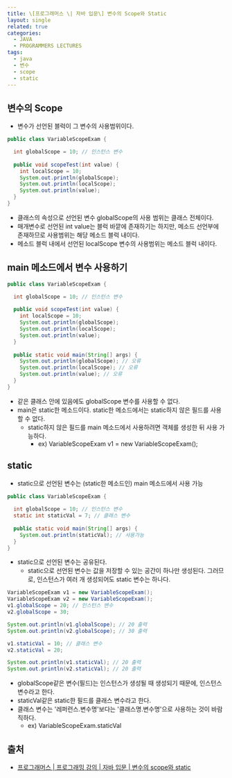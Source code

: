 ```yaml
---
title: \[프로그래머스 \| 자바 입문\] 변수의 Scope와 Static
layout: single
related: true
categories:
  - JAVA
  - PROGRAMMERS LECTURES
tags:
  - java
  - 변수
  - scope
  - static
---
```


## 변수의 Scope
- 변수가 선언된 블럭이 그 변수의 사용범위이다.

```java
public class VariableScopeExam {

  int globalScope = 10; // 인스턴스 변수
  
  public void scopeTest(int value) {
    int localScope = 10;
    System.out.println(globalScope);
    System.out.println(localScope);
    System.out.println(value);
  }
}
```
- 클래스의 속성으로 선언된 변수 globalScope의 사용 범위는 클래스 전체이다.
- 매개변수로 선언된 int value는 블럭 바깥에 존재하기는 하지만, 메소드 선언부에 존재하므로 사용범위는 해당 메소드 블럭 내이다.
- 메소드 블럭 내에서 선언된 localScope 변수의 사용범위는 메소드 블럭 내이다.

## main 메소드에서 변수 사용하기

```java
public class VariableScopeExam {

  int globalScope = 10; // 인스턴스 변수
  
  public void scopeTest(int value) {
    int localScope = 10;
    System.out.println(globalScope);
    System.out.println(localScope);
    System.out.println(value);
  }
  
  public static void main(String[] args) {
    System.out.println(globalScope); // 오류
    System.out.println(localScope); // 오류
    System.out.println(value); // 오류
  }
}
```
- 같은 클래스 안에 있음에도 globalScope 변수를 사용할 수 없다.
- main은 static한 메소드이다. static한 메소드에서는 static하지 않은 필드를 사용할 수 없다.
  - static하지 않은 필드를 main 메소드에서 사용하려면 객체를 생성한 뒤 사용 가능하다.
    - ex) VariableScopeExam v1 = new VariableScopeExam();

## static
- static으로 선언된 변수는 (static한 메소드인) main 메소드에서 사용 가능

```java
public class VariableScopeExam {
  
  int globalScope = 10; // 인스턴스 변수
  static int staticVal = 7; // 클래스 변수
  
  public static void main(String[] args) {
    System.out.println(staticVal); // 사용가능
  }
}
```
- static으로 선언된 변수는 공유된다.
  - static으로 선언된 변수는 값을 저장할 수 있는 공간이 하나만 생성된다. 그러므로, 인스턴스가 여러 개 생성되어도 static 변수는 하나다.

```java
VariableScopeExam v1 = new VariableScopeExam();
VariableScopeExam v2 = new VariableScopeExam();
v1.globalScope = 20; // 인스턴스 변수
v2.globalScope = 30;

System.out.println(v1.globalScope); // 20 출력
System.out.println(v2.globalScope); // 30 출력

v1.staticVal = 10; // 클래스 변수
v2.staticVal = 20;

System.out.println(v1.staticVal); // 20 출력
System.out.println(v2.staticVal); // 20 출력
```
- globalScope같은 변수(필드)는 인스턴스가 생성될 때 생성되기 때문에, 인스턴스 변수라고 한다.
- staticVal같은 static한 필드를 클래스 변수라고 한다.
- 클래스 변수는 '레퍼런스.변수명'보다는 '클래스명.변수명'으로 사용하는 것이 바람직하다.
  - ex) VariableScopeExam.staticVal
 
## 출처
- [프로그래머스 \| 프로그래밍 강의 \| 자바 입문 \| 변수의 scope와 static](https://programmers.co.kr/learn/courses/5/lessons/231)
